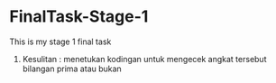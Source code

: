 # FinalTask-Stage-1

This is my stage 1 final task

1. Kesulitan : menetukan kodingan untuk mengecek angkat tersebut bilangan prima atau bukan
